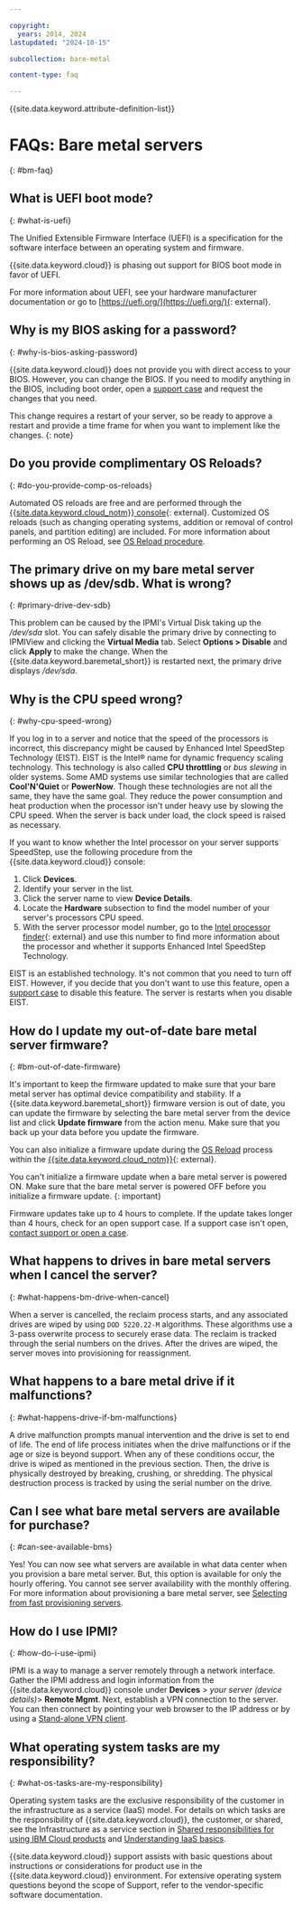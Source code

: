 ```yaml
---

copyright:
  years: 2014, 2024
lastupdated: "2024-10-15"

subcollection: bare-metal

content-type: faq

---
```


{{site.data.keyword.attribute-definition-list}}

# FAQs: Bare metal servers
{: #bm-faq}

## What is UEFI boot mode?
{: #what-is-uefi}

The Unified Extensible Firmware Interface (UEFI) is a specification for the software interface between an operating system and firmware.

{{site.data.keyword.cloud}} is phasing out support for BIOS boot mode in favor of UEFI.

For more information about UEFI, see your hardware manufacturer documentation or go to [https://uefi.org/](https://uefi.org/){: external}.

## Why is my BIOS asking for a password?
{: #why-is-bios-asking-password}

{{site.data.keyword.cloud}} does not provide you with direct access to your BIOS. However, you can change the BIOS. If you need to modify anything in the BIOS, including boot order, open a [support case](/docs/get-support?topic=get-support-open-case) and request the changes that you need.

This change requires a restart of your server, so be ready to approve a restart and provide a time frame for when you want to implement like the changes.
{: note}

## Do you provide complimentary OS Reloads?
{: #do-you-provide-comp-os-reloads}

Automated OS reloads are free and are performed through the [{{site.data.keyword.cloud_notm}} console](https://cloud.ibm.com/){: external}. Customized OS reloads (such as changing operating systems, addition or removal of control panels, and partition editing) are included. For more information about performing an OS Reload, see [OS Reload procedure](/docs/bare-metal?topic=bare-metal-reloading-the-os).

## The primary drive on my bare metal server shows up as /dev/sdb. What is wrong?
{: #primary-drive-dev-sdb}

This problem can be caused by the IPMI's Virtual Disk taking up the _/dev/sda_ slot. You can safely disable the primary drive by connecting to IPMIView and clicking the **Virtual Media** tab. Select **Options > Disable** and click **Apply** to make the change. When the {{site.data.keyword.baremetal_short}} is restarted next, the primary drive displays _/dev/sda_.

## Why is the CPU speed wrong?
{: #why-cpu-speed-wrong}

If you log in to a server and notice that the speed of the processors is incorrect, this discrepancy might be caused by Enhanced Intel SpeedStep Technology (EIST). EIST is the Intel&reg; name for dynamic frequency scaling technology. This technology is also called **CPU throttling** or _bus slewing_ in older systems. Some AMD systems use similar technologies that are called **Cool'N'Quiet** or **PowerNow**. Though these technologies are not all the same, they have the same goal. They reduce the power consumption and heat production when the processor isn't under heavy use by slowing the CPU speed. When the server is back under load, the clock speed is raised as necessary.

If you want to know whether the Intel processor on your server supports SpeedStep, use the following procedure from the {{site.data.keyword.cloud}} console:

1. Click **Devices**.
1. Identify your server in the list.
1. Click the server name to view **Device Details**.
1. Locate the **Hardware** subsection to find the model number of your server's processors CPU speed.
1. With the server processor model number, go to the [Intel processor finder](https://ark.intel.com/content/www/us/en/ark.html){: external} and use this number to find more information about the processor and whether it supports Enhanced Intel SpeedStep Technology.

EIST is an established technology. It's not common that you need to turn off EIST. However, if you decide that you don't want to use this feature, open a [support case](/docs/get-support?topic=get-support-using-avatar) to disable this feature. The server is restarts when you disable EIST.

## How do I update my out-of-date bare metal server firmware?
{: #bm-out-of-date-firmware}

It's important to keep the firmware updated to make sure that your bare metal server has optimal device compatibility and stability. If a {{site.data.keyword.baremetal_short}} firmware version is out of date, you can update the firmware by selecting the bare metal server from the device list and click **Update firmware** from the action menu. Make sure that you back up your data before you update the firmware.

You can also initialize a firmware update during the [OS Reload](/docs/bare-metal?topic=bare-metal-reloading-the-os) process within the [{{site.data.keyword.cloud_notm}}](https://cloud.ibm.com/){: external}.

You can't initialize a firmware update when a bare metal server is powered ON. Make sure that the bare metal server is powered OFF before you initialize a firmware update.
{: important}

Firmware updates take up to 4 hours to complete. If the update takes longer than 4 hours, check for an open support case. If a support case isn't open, [contact support or open a case](/docs/get-support?topic=get-support-using-avatar).

## What happens to drives in bare metal servers when I cancel the server?
{: #what-happens-bm-drive-when-cancel}

When a server is cancelled, the reclaim process starts, and any associated drives are wiped by using `DOD 5220.22-M` algorithms. These algorithms use a 3-pass overwrite process to securely erase data. The reclaim is tracked through the serial numbers on the drives. After the drives are wiped, the server moves into provisioning for reassignment.

## What happens to a bare metal drive if it malfunctions?
{: #what-happens-drive-if-bm-malfunctions}

A drive malfunction prompts manual intervention and the drive is set to end of life. The end of life process initiates when the drive malfunctions or if the age or size is beyond support. When any of these conditions occur, the drive is wiped as mentioned in the previous section. Then, the drive is physically destroyed by breaking, crushing, or shredding. The physical destruction process is tracked by using the serial number on the drive.

## Can I see what bare metal servers are available for purchase?
{: #can-see-available-bms}

Yes! You can now see what servers are available in what data center when you provision a bare metal server. But, this option is available for only the hourly offering. You cannot see server availability with the monthly offering. For more information about provisioning a bare metal server, see [Selecting from fast provisioning servers](/docs/bare-metal?topic=bare-metal-bm-select-popular-servers#bm-select-popular-servers).

## How do I use IPMI?
{: #how-do-i-use-ipmi}

IPMI is a way to manage a server remotely through a network interface. Gather the IPMI address and login information from the {{site.data.keyword.cloud}} console under **Devices** > _your server (device details)_> **Remote Mgmt**. Next, establish a VPN connection to the server. You can then connect by pointing your web browser to the IP address or by using a [Stand-alone VPN client](/docs/iaas-vpn?topic=iaas-vpn-standalone-vpn-clients).

## What operating system tasks are my responsibility?
{: #what-os-tasks-are-my-responsibility}

Operating system tasks are the exclusive responsibility of the customer in the infrastructure as a service (IaaS) model. For details on which tasks are the responsibility of {{site.data.keyword.cloud}}, the customer, or shared, see the Infrastructure as a service section in [Shared responsibilities for using IBM Cloud products](/docs/overview?topic=overview-shared-responsibilities#iaas-services-responsibilities) and [Understanding IaaS basics](/docs/cloud-infrastructure?topic=cloud-infrastructure-getting-started-tutorial#cloud-svc-models-2).

{{site.data.keyword.cloud}} support assists with basic questions about instructions or considerations for product use in the {{site.data.keyword.cloud}} environment. For extensive operating system questions beyond the scope of Support, refer to the vendor-specific software documentation.

